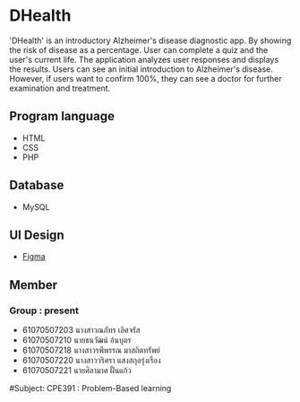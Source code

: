 # DHealth
'DHealth' is an introductory Alzheimer's disease diagnostic app. By showing the risk of disease as a percentage. User can complete a quiz and the user's current life. The application analyzes user responses and displays the results. Users can see an initial introduction to Alzheimer's disease. However, if users want to confirm 100%, they can see a doctor for further examination and treatment.

## Program language
- HTML
- CSS
- PHP

## Database
- MySQL

## UI Design
- [Figma](https://www.figma.com/file/811BXEIGt1gcQ9yfkFyn19/web-app?node-id=1%3A4)

## Member
### Group : present 
- 61070507203	นางสาวณภัทร เลิศจรัส
- 61070507210	นายธนวัฒน์ อ้นบุตร
- 61070507218	นางสาวรพีพรรณ มาสถิตทรัพย์
- 61070507220	นางสาววริศรา แสงสกุลรุ่งเรือง
- 61070507221	นายศิลามาศ ฝั้นแก้ว

#Subject: CPE391 : Problem-Based learning


